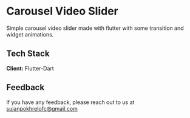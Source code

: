 
# Carousel Video Slider

Simple carousel video slider made with flutter with some transition and widget animations.


## Tech Stack

**Client:** Flutter-Dart


## Feedback

If you have any feedback, please reach out to us at sujanpokhrelofc@gmail.com

